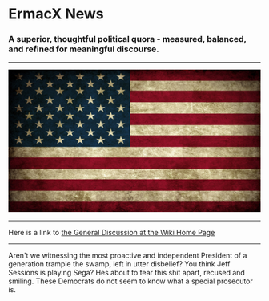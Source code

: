
# ErmacX News
### A superior, thoughtful political quora - measured, balanced, and refined for meaningful discourse.
___
![flag](https://github.com/ErmacX/ErmacX.github.io/blob/master/Old_american_flag_a.jpg)
___
Here is a link to [the General Discussion at the Wiki Home Page](https://github.com/ErmacX/ErmacX.github.io/wiki)
___  
Aren't we witnessing the most proactive and independent President of a generation trample the swamp, left in utter disbelief?
You think Jeff Sessions is playing Sega? Hes about to tear this shit apart, recused and smiling. These Democrats do not seem to know what a special prosecutor is.

